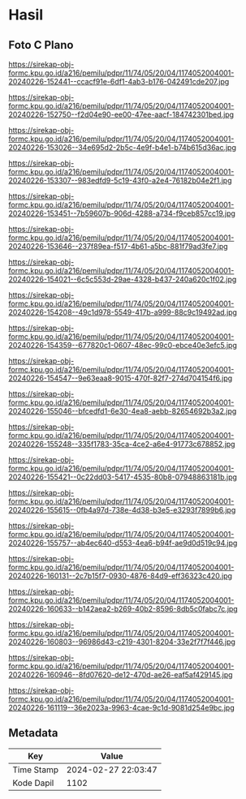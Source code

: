 # Hasil

## Foto C Plano

https://sirekap-obj-formc.kpu.go.id/a216/pemilu/pdpr/11/74/05/20/04/1174052004001-20240226-152441--ccacf91e-6df1-4ab3-b176-042491cde207.jpg

https://sirekap-obj-formc.kpu.go.id/a216/pemilu/pdpr/11/74/05/20/04/1174052004001-20240226-152750--f2d04e90-ee00-47ee-aacf-184742301bed.jpg

https://sirekap-obj-formc.kpu.go.id/a216/pemilu/pdpr/11/74/05/20/04/1174052004001-20240226-153026--34e695d2-2b5c-4e9f-b4e1-b74b615d36ac.jpg

https://sirekap-obj-formc.kpu.go.id/a216/pemilu/pdpr/11/74/05/20/04/1174052004001-20240226-153307--983edfd9-5c19-43f0-a2e4-76182b04e2f1.jpg

https://sirekap-obj-formc.kpu.go.id/a216/pemilu/pdpr/11/74/05/20/04/1174052004001-20240226-153451--7b59607b-906d-4288-a734-f9ceb857cc19.jpg

https://sirekap-obj-formc.kpu.go.id/a216/pemilu/pdpr/11/74/05/20/04/1174052004001-20240226-153646--237f89ea-f517-4b61-a5bc-881f79ad3fe7.jpg

https://sirekap-obj-formc.kpu.go.id/a216/pemilu/pdpr/11/74/05/20/04/1174052004001-20240226-154021--6c5c553d-29ae-4328-b437-240a620c1f02.jpg

https://sirekap-obj-formc.kpu.go.id/a216/pemilu/pdpr/11/74/05/20/04/1174052004001-20240226-154208--49c1d978-5549-417b-a999-88c9c19492ad.jpg

https://sirekap-obj-formc.kpu.go.id/a216/pemilu/pdpr/11/74/05/20/04/1174052004001-20240226-154359--677820c1-0607-48ec-99c0-ebce40e3efc5.jpg

https://sirekap-obj-formc.kpu.go.id/a216/pemilu/pdpr/11/74/05/20/04/1174052004001-20240226-154547--9e63eaa8-9015-470f-82f7-274d704154f6.jpg

https://sirekap-obj-formc.kpu.go.id/a216/pemilu/pdpr/11/74/05/20/04/1174052004001-20240226-155046--bfcedfd1-6e30-4ea8-aebb-82654692b3a2.jpg

https://sirekap-obj-formc.kpu.go.id/a216/pemilu/pdpr/11/74/05/20/04/1174052004001-20240226-155248--335f1783-35ca-4ce2-a6e4-91773c678852.jpg

https://sirekap-obj-formc.kpu.go.id/a216/pemilu/pdpr/11/74/05/20/04/1174052004001-20240226-155421--0c22dd03-5417-4535-80b8-07948863181b.jpg

https://sirekap-obj-formc.kpu.go.id/a216/pemilu/pdpr/11/74/05/20/04/1174052004001-20240226-155615--0fb4a97d-738e-4d38-b3e5-e3293f7899b6.jpg

https://sirekap-obj-formc.kpu.go.id/a216/pemilu/pdpr/11/74/05/20/04/1174052004001-20240226-155757--ab4ec640-d553-4ea6-b94f-ae9d0d519c94.jpg

https://sirekap-obj-formc.kpu.go.id/a216/pemilu/pdpr/11/74/05/20/04/1174052004001-20240226-160131--2c7b15f7-0930-4876-84d9-eff36323c420.jpg

https://sirekap-obj-formc.kpu.go.id/a216/pemilu/pdpr/11/74/05/20/04/1174052004001-20240226-160633--b142aea2-b269-40b2-8596-8db5c0fabc7c.jpg

https://sirekap-obj-formc.kpu.go.id/a216/pemilu/pdpr/11/74/05/20/04/1174052004001-20240226-160803--96986d43-c219-4301-8204-33e2f7f7f446.jpg

https://sirekap-obj-formc.kpu.go.id/a216/pemilu/pdpr/11/74/05/20/04/1174052004001-20240226-160946--8fd07620-de12-470d-ae26-eaf5af429145.jpg

https://sirekap-obj-formc.kpu.go.id/a216/pemilu/pdpr/11/74/05/20/04/1174052004001-20240226-161119--36e2023a-9963-4cae-9c1d-9081d254e9bc.jpg


## Metadata

| Key        | Value               |
| ---------- | ------------------- |
| Time Stamp | 2024-02-27 22:03:47 |
| Kode Dapil | 1102                |



